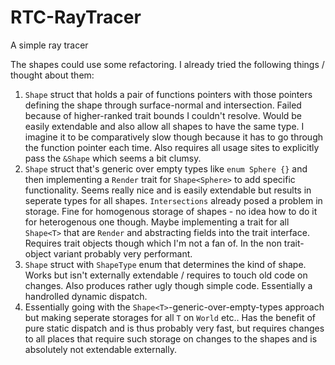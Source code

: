 # RTC-RayTracer

A simple ray tracer

The shapes could use some refactoring.
I already tried the following things / thought about them:

1. `Shape` struct that holds a pair of functions pointers with those pointers defining the shape through surface-normal and intersection. Failed because of higher-ranked trait bounds I couldn't resolve. Would be easily extendable and also allow all shapes to have the same type. I imagine it to be comparatively slow though because it has to go through the function pointer each time. Also requires all usage sites to explicitly pass the `&Shape` which seems a bit clumsy.
2. `Shape` struct that's generic over empty types like `enum Sphere {}` and then implementing a `Render` trait for `Shape<Sphere>` to add specific functionality. Seems really nice and is easily extendable but results in seperate types for all shapes. `Intersections` already posed a problem in storage. Fine for homogenous storage of shapes - no idea how to do it for heterogenous one though. Maybe implementing a trait for all `Shape<T>` that are `Render` and abstracting fields into the trait interface. Requires trait objects though which I'm not a fan of. In the non trait-object variant probably very performant.
3. `Shape` struct with `ShapeType` enum that determines the kind of shape. Works but isn't externally extendable / requires to touch old code on changes. Also produces rather ugly though simple code. Essentially a handrolled dynamic dispatch.
4. Essentially going with the `Shape<T>`-generic-over-empty-types approach but making seperate storages for all `T` on `World` etc.. Has the benefit of pure static dispatch and is thus probably very fast, but requires changes to all places that require such storage on changes to the shapes and is absolutely not extendable externally.
